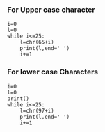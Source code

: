 ### For Upper case character
```
i=0
l=0
while i<=25:
    l=chr(65+i)
    print(l,end=' ')
    i+=1
 ```
 ### For lower case Characters
```
i=0
l=0
print()
while i<=25:
    l=chr(97+i)
    print(l,end=' ')
    i+=1
```
